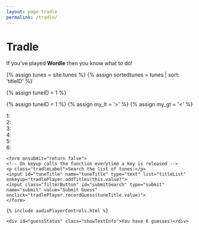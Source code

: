 ```yaml
---
layout: page-tradle
permalink: /tradle/
---
```


<h1 class="tradleHeader">Tradle</h1>

<p class="tradleHeader">If you've played <b>Wordle</b> then you know what to do!</p>

{% assign tunes = site.tunes %}
{% assign sortedtunes = tunes | sort: 'titleID' %}

{% assign tuneID = 1 %}
<script>
window.store = {
{% for tune in sortedtunes %}
{% if tune.mp3_file contains '/mp3/cm/' %}{% continue %}{% endif %}
    "{{ tuneID }}": {
        "title": "{{ tune.title | xml_escape }}",
        "tuneID": "{{ tuneID }}",
        "key": "{{ tune.key | xml_escape }}",
        "rhythm": "{{ tune.rhythm | xml_escape }}",
        "url": "{{ site.mp3_host | append: tune.url | xml_escape }}",
        "mp3": "{{ site.mp3_host | append: tune.mp3_file | xml_escape }}",
        "mp3_source": "{{ tune.mp3_source | strip_html | xml_escape }}",
    }{% unless forloop.last %},{% endunless %}
    {% assign tuneID = tuneID | plus: 1 %}
{% endfor %}
};

{% assign tuneID = 1 %}
let titleTags = [
    {% for tune in sortedtunes %}{% if tune.mp3_file contains '/mp3/cm/' %}{% continue %}{% endif %}"{{ tune.title | xml_escape }}",
    {% assign tuneID = tuneID | plus: 1 %}{% endfor %}
];
</script>

{% assign tuneID = 1 %}
{% assign my_lt = '>' %}
{% assign my_gt = '<' %}
<datalist id="titleList">
{% for tune in sortedtunes %}{% if tune.mp3_file contains '/mp3/cm/' %}{% continue %}{% endif %}{{ my_gt }}option value="{{ tune.title | xml_escape }}"{{ my_lt }}{{ my_gt }}/option{{ my_lt }}
{% assign tuneID = tuneID | plus: 1 %}{% endfor %}
</datalist>

<div class="showTradle">
    <div id="guess1">1: </div>
    <div id="guess2" class="guessTradleEven">2: </div>
    <div id="guess3">3: </div>
    <div id="guess4" class="guessTradleEven">4: </div>
    <div id="guess5">5: </div>
    <div id="guess6" class="guessTradleEven">6: </div>

    <form onsubmit="return false">
    <!-- On keyup calls the function everytime a key is released -->
    <p class="tradleLabel">Search the list of tunes:</p> 
    <input id="tuneTitle" name="tuneTitle" type="text" list="titleList" onkeyup="tradlePlayer.addTitles(this.value)">
    <input class="filterButton" id="submitSearch" type="submit" name="submit" value="Submit Guess" onclick="tradlePlayer.recordGuess(tuneTitle.value)">
    </form>

    {% include audioPlayerControls.html %}

    <div id="guessStatus" class="showTextInfo">You have 6 guesses!</div>
</div>

<script>
let tuneID = 0;

document.addEventListener("DOMContentLoaded", function (event) {
    tuneID = tradlePlayer.getRandomInt(1, {{ tuneID }});

    tradlePlayer.selectTune(store, tuneID);

    console.log(tuneID);
}, false);
</script>
